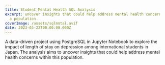 ```yaml
---
title: Student Mental Health SQL Analysis
excerpt: uncover insights that could help address mental health concerns within
  a population.
coverImage: /assets/sqlmntal.avif
date: 2023-05-22T00:00:00.000Z
---
```

A data-driven project using PostgreSQL in Jupyter Notebook to explore the impact of length of stay on depression among international students in Japan. The analysis aims to uncover insights that could help address mental health concerns within this population.